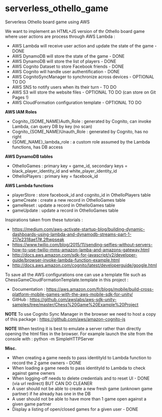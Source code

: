 # serverless_othello_game
Serverless Othello board game using AWS


We want to implement an HTML+JS version of thr Othello board game where user actions are process through AWS Lambda :
* AWS Lambda will receive user action and update the state of the game - DONE
* AWS DynamoDB will store the state of the game - DONE
* AWS DynamoDB will store the list of players - DONE
* AWS Cognito Dataset to store Facebook friends - DONE
* AWS Cognito will handle user authentification - DONE
* AWS CognitoSyncManager to synchronize across devices - OPTIONAL TO DO
* AWS SNS to notify users when its their turn - TO DO
* AWS S3 will store the website files - OPTIONAL TO DO (can store on Git Pages !)
* AWS CloudFormation configuration template - OPTIONAL TO DO


**AWS IAM Roles**
* Cognito_{SOME_NAME}Auth_Role : generated by Cognito, can invoke Lambda, can query DB by key (no scan)
* Cognito_{SOME_NAME}Unauth_Role : generated by Cognito, has no right
* {SOME_NAME}_lambda_role : a custom role assumed by the Lambda functions, has DB access


**AWS DynamoDB tables**
* OthelloGames : primary key = game_id, secondary keys = black_player_identity_id and white_player_identity_id
* OthelloPlayers : primary key = facebook_id


**AWS Lambda functions**
* playerStore : store facebook_id and cognito_id in OthelloPlayers table
* gameCreate : create a new record in OthelloGames table
* gameReset : update a record in OthelloGames table
* gameUpdate : update a record in OthelloGames table


Inspirations taken from these tutorials :
* https://medium.com/aws-activate-startup-blog/building-dynamic-dashboards-using-lambda-and-dynamodb-streams-part-1-217e2318ae17#.2ftwpseak
* https://www.twilio.com/blog/2015/11/sending-selfies-without-servers-how-to-use-twilio-mms-amazon-lamba-and-amazons-gateway.html
* http://docs.aws.amazon.com/sdk-for-javascript/v2/developer-guide/browser-invoke-lambda-function-example.html
* http://docs.aws.amazon.com/cognito/latest/developerguide/google.html


To save all the AWS configurations one can use a template file such as ChessGameCloudFormationTemplate.template in this project :
* Documentation : https://aws.amazon.com/fr/blogs/mobile/build-cross-platform-mobile-games-with-the-aws-mobile-sdk-for-unity/
* GitHub : https://github.com/awslabs/aws-sdk-unity-samples/tree/master/Chess%20Game%20Example%20Project


**NOTE**
To use Cognito Sync Manager in the browser we need to host a copy of this package :
https://github.com/aws/amazon-cognito-js


**NOTE**
When testing it is best to emulate a server rather than directly opening the html files in the browser.
For example launch the site from the console with :
python -m SimpleHTTPServer


**Misc.**
* When creating a game needs to pass identityId to Lambda function to record the 2 game owners - DONE
* When loading a game needs to pass identityId to Lambda to check against game owners
* When logging-off needs to delete credentials and to reset UI - DONE (via url redirect) BUT CAN DO CLEANER
* A user should not be able to create a new fresh game (unknown game partner) if he already has one in the DB
* A user should not be able to have more than 1 game open against a given game partner
* Display a listing of open/closed games for a given user - DONE


